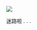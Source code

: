 <!--
 * @version: 1.0.0
 * @Date: 2019-09-26 16:49:32
 * @LastEditTime: 2019-09-26 17:02:41
 -->

<div class="loading">
    <img src="https://nikai.site/docs/loading.gif"/>
    <p>迷路啦 . . . </p>
</div>
